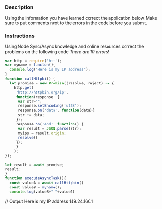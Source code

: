 ### Description

Using the information you have learned correct the application below. Make sure to put comments next to the errors in the code before you submit.

### Instructions

Using Node Sync/Async knowledge and online resources correct the problems on the following code
*There are 10 errors!*

```js
var http = require('htt');
var myname = functon(){
  console.log("Here is my IP address");
}
function callHttpbi() {
  let promise = new Promise((resolve, reject) => {
    http.get(
     'http://httpbin.org/ip',
     function(response) {
      var str="";
      response.setEncoding('utf8');
      response.on('data', function(data){
      str += data;
     });
     response.on('end', function() {
      var result = JSON.parse(str);
      myips = result.origin;
      resolve()
     });
     }
    );
});

let result = await promise;
result;
}
function executeAsyncTask(){
  const valueA = await callHttpbin()
  const valueB = myname();
  console.log(valueB+" "+valueA)
```
// Output Here is my IP address 149.24.160.1